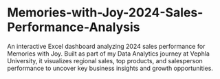 # Memories-with-Joy-2024-Sales-Performance-Analysis
An interactive Excel dashboard analyzing 2024 sales performance for Memories with Joy. Built as part of my Data Analytics journey at Vephla University, it visualizes regional sales, top products, and salesperson performance to uncover key business insights and growth opportunities.
